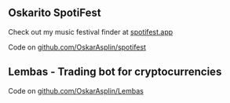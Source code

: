 ## Oskarito SpotiFest

Check out my music festival finder at [spotifest.app](https://www.spotifest.app/)

Code on [github.com/OskarAsplin/spotifest](https://github.com/OskarAsplin/spotifest)

## Lembas - Trading bot for cryptocurrencies

Code on [github.com/OskarAsplin/Lembas](https://github.com/OskarAsplin/Lembas)
